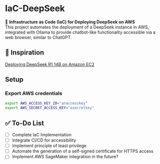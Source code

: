 # IaC-DeepSeek  

🚀 **Infrastructure as Code (IaC) for Deploying DeepSeek on AWS**  
This project automates the deployment of a DeepSeek instance in AWS, integrated with Ollama to provide chatbot-like functionality accessible via a web browser, similar to ChatGPT.  

## 📖 Inspiration  
[Deploying DeepSeek R1 14B on Amazon EC2](https://community.aws/content/2sEuHQlpyIFSwCkzmx585JckSgN/deploying-deepseek-r1-14b-on-amazon-ec2)  

## Setup

### Export AWS credentials 
```bash
export AWS_ACCESS_KEY_ID="anaccesskey"
export AWS_SECRET_ACCESS_KEY="asecretkey"
```

## ✅ To-Do List  
- [ ] Complete IaC Implementation  
- [ ] Integrate CI/CD for accessibility
- [ ] Implement principle of least privilege
- [ ] Automate the generation of a self-signed certificate for HTTPS access
- [ ] Implement AWS SageMaker integration in the future?